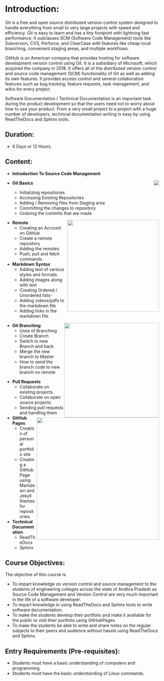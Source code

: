 # Introduction:

Git is a free and open source distributed version control system designed to handle
everything from small to very large projects with speed and efficiency. Git is easy to learn and
has a tiny footprint with lightning fast performance. It outclasses SCM (Software Code
Management) tools like Subversion, CVS, Perforce, and ClearCase with features like cheap local
branching, convenient staging areas, and multiple workflows.

GitHub is an American company that provides hosting for software development version control
using Git. It is a subsidiary of Microsoft, which acquired the company in 2018. It offers all of the
distributed version control and source code management (SCM) functionality of Git as well as
adding its own features. It provides access control and several collaboration features such as bug tracking, feature requests, task management, and wikis for every project.

Software Documentation / Technical Documentation is an important task during the
product development so that the users need not to worry about how to use your product. From a very small project to a project with a huge number of developers, technical documentation
writing is easy by using ReadTheDocs and Sphinx tools.

## Duration:

- 6 Days or 12 Hours.

## Content:

- **Introduction To Source Code Management**

 <img src = "https://git-scm.com/images/logo@2x.png" align = "right">

- **Git Basics**


  - Initializing repositories
  - Accessing Existing Repositories
  - Adding / Removing files from Staging area
  - Committing the changes to repository
  - Undoing the commits that are made
  
 <img src = "https://upload.wikimedia.org/wikipedia/commons/thumb/4/48/Markdown-mark.svg/1200px-Markdown-mark.svg.png" align = "right" width="300">

- **Remote**
  - Creating an Account on GitHub
  - Create a remote repository
  - Adding the remotes
  - Push, pull and fetch commands.
- **Markdown Syntax**
  - Adding text of various styles and formats
  - Adding images along with text
  - Creating Ordered / Unordered lists-
  - Adding videos/pdfs to the markdown file
  - Adding links in the markdown file.

<img src="https://res.cloudinary.com/snyk/images/f_auto,q_auto/w_1240,h_384,c_scale/v1/wordpress-sync/image1-11/image1-11-1240x384.png" align = "right" width="310" >

- **Git Branching**
  - Uses of Branching
  - Create Branch
  - Switch to new Branch and back
  - Merge the new branch to Master
  - How to send the branch code to new branch on remote

<img src="https://miro.medium.com/max/1200/1*_M3PH26KMfxZ2hBpC2I3_A.jpeg" align = "right" width="400" >

- **Pull Requests**
  - Collaborate on existing projects
  - Collaborate on open source projects
  - Sending pull requests and handling them
- **GitHub Pages**
  - Creation of personal portfolio site
  - Creating a GitHub Page using Markdown and Jekyll themes for
    repositories.
- **Technical Documentation**
  - ReadTheDocs
  - Sphinx

## Course Objectives:

The objective of this course is

- To impart knowledge on version control and source management to the students
 of engineering colleges across the state of Andhra Pradesh as Source
  Code Management and Version Control are very much important in the life of a
  software developer.
- To impart knowledge in using ReadTheDocs and Sphinx tools to write software
  documentation.
- To make the students develop their portfolio and make it available for
  the public to visit their portfolio using GitHubPages.
- To make the students be able to write and share notes on the regular
  subjects to their peers and audience without hassle using ReadTheDocs and
  Sphinx.

## Entry Requirements (Pre-requisites):

- Students must have a basic understanding of computers and programming.
- Students must have the basic understanding of Linux commands.
